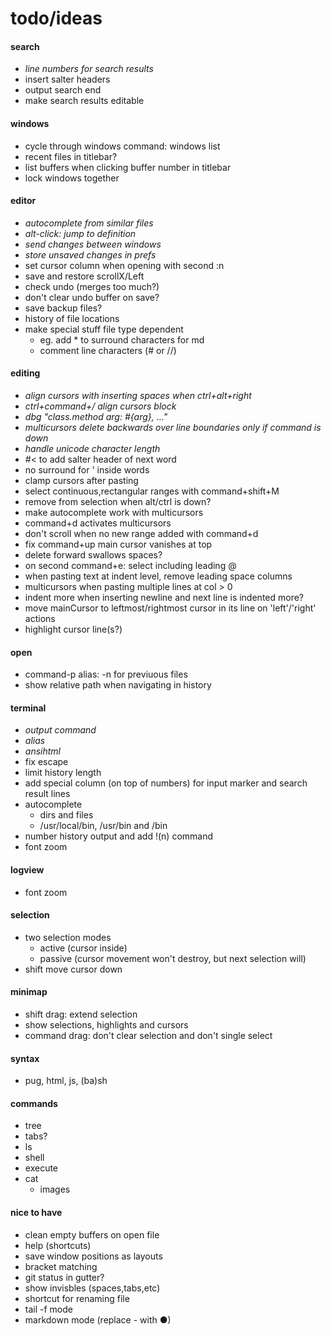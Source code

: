 # todo/ideas

#### search
- *line numbers for search results*
- insert salter headers
- output search end
- make search results editable

#### windows
- cycle through windows command: windows list
- recent files in titlebar?
- list buffers when clicking buffer number in titlebar
- lock windows together

#### editor
- *autocomplete from similar files*
- *alt-click: jump to definition*
- *send changes between windows*
- *store unsaved changes in prefs*
- set cursor column when opening with second :n
- save and restore scrollX/Left
- check undo (merges too much?)
- don't clear undo buffer on save?
- save backup files?
- history of file locations
- make special stuff file type dependent
    - eg. add * to surround characters for md
    - comment line characters (# or //)

#### editing
- *align cursors with inserting spaces when ctrl+alt+right*
- *ctrl+command+/  align cursors block*
- *dbg "class.method arg: #{arg}, ..."*
- *multicursors delete backwards over line boundaries only if command is down*
- *handle unicode character length*
- #< to add salter header of next word
- no surround for ' inside words
- clamp cursors after pasting
- select continuous,rectangular ranges with command+shift+M 
- remove from selection when alt/ctrl is down?
- make autocomplete work with multicursors
- command+d activates multicursors
- don't scroll when no new range added with command+d
- fix command+up main cursor vanishes at top
- delete forward swallows spaces?
- on second command+e: select including leading @
- when pasting text at indent level, remove leading space columns
- multicursors when pasting multiple lines at col > 0
- indent more when inserting newline and next line is indented more?
- move mainCursor to leftmost/rightmost cursor in its line on 'left'/'right' actions
- highlight cursor line(s?)

#### open
- command-p alias: -n for previuous files
- show relative path when navigating in history

#### terminal
- *output command*
- *alias*
- *ansihtml*
- fix escape
- limit history length
- add special column (on top of numbers) for input marker and search result lines
- autocomplete
    - dirs and files
    - /usr/local/bin, /usr/bin and /bin
- number history output and add !(n) command
- font zoom
      
#### logview
- font zoom
      
#### selection
- two selection modes
    - active (cursor inside)
    - passive (cursor movement won't destroy, but next selection will)
- shift move cursor down
    
#### minimap 
- shift drag: extend selection
- show selections, highlights and cursors
- command drag: don't clear selection and don't single select

#### syntax
- pug, html, js, (ba)sh

#### commands
- tree
- tabs?
- ls
- shell
- execute
- cat
    - images

#### nice to have
- clean empty buffers on open file
- help (shortcuts)
- save window positions as layouts
- bracket matching
- git status in gutter?
- show invisbles (spaces,tabs,etc)
- shortcut for renaming file
- tail -f mode
- markdown mode (replace - with ●)
    